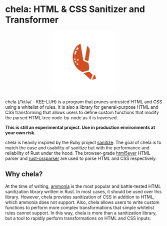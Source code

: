 # chela: HTML & CSS Sanitizer and Transformer

<p align="center">
  <img width="200" height="200" src="img/chela.svg">
</p>

chela (/ˈkiːlə/ - KEE-LUH) is a program that prunes untrusted HTML and CSS using 
a whitelist of rules. It is also a library for general-purpose HTML and CSS 
transforming that allows users to define custom functions that modify the parsed 
HTML tree node-by-node as it is traversed.

**This is still an experimental project. Use in production environments at your 
own risk.**

chela is heavily inspired by the Ruby project 
[sanitize](https://github.com/rgrove/sanitize). The goal of chela is to match 
the ease and usability of sanitize but with the performance and reliability of 
Rust under the hood. The browser-grade 
[html5ever](https://github.com/servo/html5ever) HTML parser and 
[rust-cssparser](https://github.com/servo/rust-cssparser) are used to parse HTML 
and CSS respectively.

## Why chela?

At the time of writing, [ammonia](https://github.com/rust-ammonia/ammonia) is 
the most popular and battle-tested HTML sanitization library written in Rust. In 
most cases, it should be used over this library. However, chela provides 
sanitization of CSS in addition to HTML, which ammonia does not support. Also, 
chela allows users to write custom functions to perform more complex 
transformations that simple whitelist rules cannot support. In this way, chela 
is more than a sanitization library, but a tool to rapidly perform 
transformations on HTML and CSS inputs.
